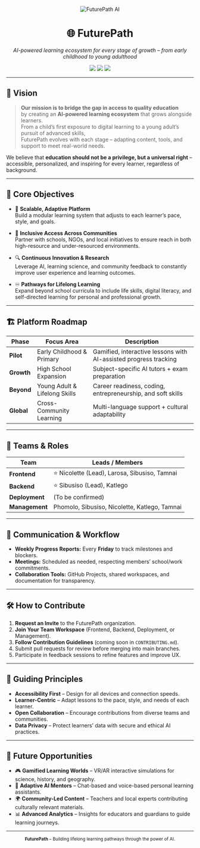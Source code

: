 <p align="center">
  <img src="https://img.icons8.com/color/96/artificial-intelligence.png" alt="FuturePath AI" />
</p>

<h1 align="center">🌐 FuturePath</h1>

<p align="center">
  <em>AI-powered learning ecosystem for every stage of growth – from early childhood to young adulthood</em>
</p>

<p align="center">
  <img src="https://img.shields.io/badge/Focus-Education-blue?style=for-the-badge&logo=google-classroom" />
  <img src="https://img.shields.io/badge/Stage-Pilot-yellow?style=for-the-badge&logo=github" />
  <img src="https://img.shields.io/badge/Built%20with-AI-green?style=for-the-badge&logo=openai" />
</p>

---

## 🌟 Vision

> **Our mission is to bridge the gap in access to quality education**  
> by creating an **AI-powered learning ecosystem** that grows alongside learners.  
> From a child’s first exposure to digital learning to a young adult’s pursuit of advanced skills,  
> FuturePath evolves with each stage – adapting content, tools, and support to meet real-world needs.

We believe that **education should not be a privilege, but a universal right** – accessible, personalized, and inspiring for every learner, regardless of background.

---

## 🎯 Core Objectives

- 🚀 **Scalable, Adaptive Platform**  
  Build a modular learning system that adjusts to each learner’s pace, style, and goals.

- 🏫 **Inclusive Access Across Communities**  
  Partner with schools, NGOs, and local initiatives to ensure reach in both high-resource and under-resourced environments.

- 🔍 **Continuous Innovation & Research**  
  Leverage AI, learning science, and community feedback to constantly improve user experience and learning outcomes.

- ♾ **Pathways for Lifelong Learning**  
  Expand beyond school curricula to include life skills, digital literacy, and self-directed learning for personal and professional growth.

---

## 🏗 Platform Roadmap

| Phase   | Focus Area                | Description |
|---------|---------------------------|-------------|
| **Pilot** | Early Childhood & Primary | Gamified, interactive lessons with AI-assisted progress tracking |
| **Growth** | High School Expansion    | Subject-specific AI tutors + exam preparation |
| **Beyond** | Young Adult & Lifelong Skills | Career readiness, coding, entrepreneurship, and soft skills |
| **Global** | Cross-Community Learning | Multi-language support + cultural adaptability |

---

## 👥 Teams & Roles

| Team           | Leads / Members |
|----------------|-----------------|
| **Frontend**   | ⭐ Nicolette (Lead), Larosa, Sibusiso, Tamnai |
| **Backend**    | ⭐ Sibusiso (Lead), Katlego |
| **Deployment** | (To be confirmed) |
| **Management** | Phomolo, Sibusiso, Nicolette, Katlego, Tamnai |

---

## 📅 Communication & Workflow

- **Weekly Progress Reports:** Every **Friday** to track milestones and blockers.  
- **Meetings:** Scheduled as needed, respecting members’ school/work commitments.  
- **Collaboration Tools:** GitHub Projects, shared workspaces, and documentation for transparency.

---

## 🛠 How to Contribute

1. **Request an Invite** to the FuturePath organization.  
2. **Join Your Team Workspace** (Frontend, Backend, Deployment, or Management).  
3. **Follow Contribution Guidelines** (coming soon in `CONTRIBUTING.md`).  
4. Submit pull requests for review before merging into main branches.  
5. Participate in feedback sessions to refine features and improve UX.  

---

## 📌 Guiding Principles

- **Accessibility First** – Design for all devices and connection speeds.  
- **Learner-Centric** – Adapt lessons to the pace, style, and needs of each learner.  
- **Open Collaboration** – Encourage contributions from diverse teams and communities.  
- **Data Privacy** – Protect learners’ data with secure and ethical AI practices.  

---

## 🔮 Future Opportunities

- 🎮 **Gamified Learning Worlds** – VR/AR interactive simulations for science, history, and geography.  
- 🤖 **Adaptive AI Mentors** – Chat-based and voice-based personal learning assistants.  
- 🌍 **Community-Led Content** – Teachers and local experts contributing culturally relevant materials.  
- 📊 **Advanced Analytics** – Insights for educators and guardians to guide learning journeys.  

---

<p align="center">
  <sub><strong>FuturePath</strong> – Building lifelong learning pathways through the power of AI.</sub>
</p>
